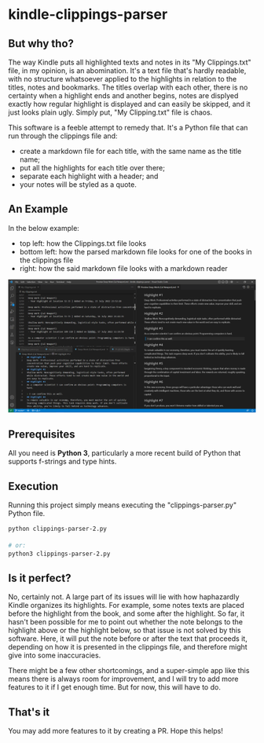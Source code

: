 # kindle-clippings-parser

## But why tho?
The way Kindle puts all highlighted texts and notes in its "My Clippings.txt" file, in my opinion, is an abomination. It's a text file that's hardly readable, with no structure whatsoever applied to the highlights in relation to the titles, notes and bookmarks. The titles overlap with each other, there is no certainty when a highlight ends and another begins, notes are displyed exactly how regular highlight is displayed and can easily be skipped, and it just looks plain ugly. Simply put, "My Clipping.txt" file is chaos.

This software is a feeble attempt to remedy that. It's a Python file that can run through the clippings file and:
- create a markdown file for each title, with the same name as the title name;
- put all the highlights for each title over there;
- separate each highlight with a header; and
- your notes will be styled as a quote.

## An Example
In the below example:
- top left: how the Clippings.txt file looks
- bottom left: how the parsed markdown file looks for one of the books in the clippings file
- right: how the said markdown file looks with a markdown reader

![](./assets/clippings-md-preview.png)


## Prerequisites
All you need is **Python 3**, particularly a more recent build of Python that supports f-strings and type hints.

## Execution
Running this project simply means executing the "clippings-parser.py" Python file.

```sh
python clippings-parser-2.py

# or:
python3 clippings-parser-2.py
```

## Is it perfect?
No, certainly not. A large part of its issues will lie with how haphazardly Kindle organizes its highlights. For example, some notes texts are placed before the highlight from the book, and some after the highlight. So far, it hasn't been possible for me to point out whether the note belongs to the highlight above or the highlight below, so that issue is not solved by this software. Here, it will put the note before or after the text that proceeds it, depending on how it is presented in the clippings file, and therefore might give into some inaccuracies.

There might be a few other shortcomings, and a super-simple app like this means there is always room for improvement, and I will try to add more features to it if I get enough time. But for now, this will have to do.

## That's it
You may add more features to it by creating a PR. Hope this helps!
